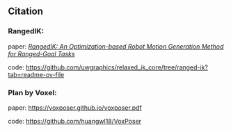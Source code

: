 ## Citation

### RangedIK:

   paper: [*RangedIK: An Optimization-based Robot Motion Generation Method for Ranged-Goal Tasks*](https://arxiv.org/abs/2302.13935)
 
   code: https://github.com/uwgraphics/relaxed_ik_core/tree/ranged-ik?tab=readme-ov-file

   

### Plan by Voxel:

   paper: https://voxposer.github.io/voxposer.pdf
   
   code: https://github.com/huangwl18/VoxPoser



